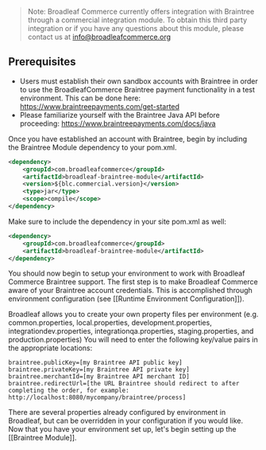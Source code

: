 > Note: Broadleaf Commerce currently offers integration with Braintree through a commercial integration module. To obtain this third party integration or if you have any questions about this module, please contact us at info@broadleafcommerce.org

## Prerequisites

- Users must establish their own sandbox accounts with Braintree in order to use the BroadleafCommerce Braintree payment functionality in a test environment. This can be done here: https://www.braintreepayments.com/get-started
- Please familiarize yourself with the Braintree Java API before proceeding: https://www.braintreepayments.com/docs/java

Once you have established an account with Braintree, begin by including the Braintree Module dependency to your pom.xml.

```xml
<dependency>
    <groupId>com.broadleafcommerce</groupId>
    <artifactId>broadleaf-braintree-module</artifactId>
    <version>${blc.commercial.version}</version>
    <type>jar</type>
    <scope>compile</scope>
</dependency>
```
Make sure to include the dependency in your site pom.xml as well:

```xml
<dependency>
    <groupId>com.broadleafcommerce</groupId>
    <artifactId>broadleaf-braintree-module</artifactId>
</dependency>
```
You should now begin to setup your environment to work with Broadleaf Commerce Braintree support. 
The first step is to make Broadleaf Commerce aware of your Braintree account credentials. 
This is accomplished through environment configuration (see [[Runtime Environment Configuration]]).

Broadleaf allows you to create your own property files per environment (e.g. common.properties, local.properties, development.properties, integrationdev.properties, integrationqa.properties, staging.properties, and production.properties) You will need to enter the following key/value pairs in the appropriate locations:

	braintree.publicKey=[my Braintree API public key]
	braintree.privateKey=[my Braintree API private key]
	braintree.merchantId=[my Braintree API merchant ID]
	braintree.redirectUrl=[the URL Braintree should redirect to after completing the order, for example: http://localhost:8080/mycompany/braintree/process]


There are several properties already configured by environment in Broadleaf, but can be overridden in your configuration if you would like. 
Now that you have your environment set up, let's begin setting up the [[Braintree Module]].